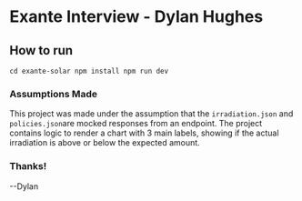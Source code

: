 # Exante Interview - Dylan Hughes

## How to run
``
cd exante-solar
npm install
npm run dev
``

### Assumptions Made
This project was made under the assumption that the `irradiation.json` and `policies.json`are mocked responses from an endpoint.
The project contains logic to render a chart with 3 main labels, showing if the actual irradiation is above or below the expected amount.

### Thanks! 
--Dylan